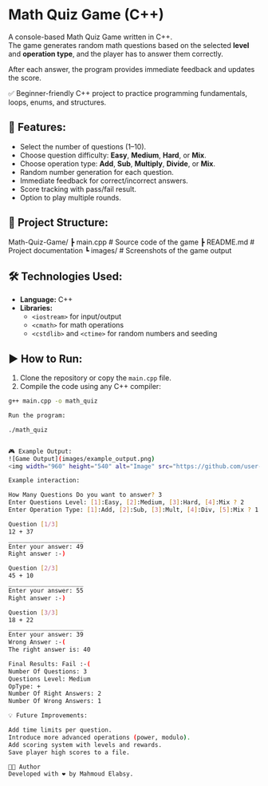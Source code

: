 # Math Quiz Game (C++)

A console-based Math Quiz Game written in C++.  
The game generates random math questions based on the selected **level** and **operation type**, and the player has to answer them correctly.

After each answer, the program provides immediate feedback and updates the score.  

✅ Beginner-friendly C++ project to practice programming fundamentals, loops, enums, and structures.


## 🚀 Features:

- Select the number of questions (1–10).  
- Choose question difficulty: **Easy**, **Medium**, **Hard**, or **Mix**.  
- Choose operation type: **Add**, **Sub**, **Multiply**, **Divide**, or **Mix**.  
- Random number generation for each question.  
- Immediate feedback for correct/incorrect answers.  
- Score tracking with pass/fail result.  
- Option to play multiple rounds.


## 📂 Project Structure:

Math-Quiz-Game/
┣ main.cpp # Source code of the game
┣ README.md # Project documentation
┗ images/ # Screenshots of the game output


## 🛠️ Technologies Used:

- **Language:** C++  
- **Libraries:**  
  - `<iostream>` for input/output  
  - `<cmath>` for math operations  
  - `<cstdlib>` and `<ctime>` for random numbers and seeding  


## ▶️ How to Run:

1. Clone the repository or copy the `main.cpp` file.  
2. Compile the code using any C++ compiler:

```bash
g++ main.cpp -o math_quiz

Run the program:

./math_quiz


🎮 Example Output:
![Game Output](images/example_output.png)
<img width="960" height="540" alt="Image" src="https://github.com/user-attachments/assets/a058ef09-1fb3-494d-8d50-6bbf61801f4a" />

Example interaction:

How Many Questions Do you want to answer? 3
Enter Questions Level: [1]:Easy, [2]:Medium, [3]:Hard, [4]:Mix ? 2
Enter Operation Type: [1]:Add, [2]:Sub, [3]:Mult, [4]:Div, [5]:Mix ? 1

Question [1/3]
12 + 37
_____________________
Enter your answer: 49
Right answer :-)

Question [2/3]
45 + 10
_____________________
Enter your answer: 55
Right answer :-)

Question [3/3]
18 + 22
_____________________
Enter your answer: 39
Wrong Answer :-(
The right answer is: 40

Final Results: Fail :-(
Number Of Questions: 3
Questions Level: Medium
OpType: +
Number Of Right Answers: 2
Number Of Wrong Answers: 1

💡 Future Improvements:

Add time limits per question.
Introduce more advanced operations (power, modulo).
Add scoring system with levels and rewards.
Save player high scores to a file.

👨‍💻 Author
Developed with ❤️ by Mahmoud Elabsy.
